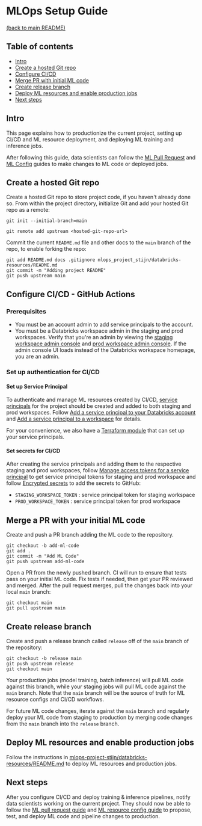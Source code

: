 # MLOps Setup Guide
[(back to main README)](../README.md)

## Table of contents
* [Intro](#intro)
* [Create a hosted Git repo](#create-a-hosted-git-repo)
* [Configure CI/CD](#configure-cicd---github-actions)
* [Merge PR with initial ML code](#merge-a-pr-with-your-initial-ml-code)
* [Create release branch](#create-release-branch)
* [Deploy ML resources and enable production jobs](#deploy-ml-resources-and-enable-production-jobs)
* [Next steps](#next-steps)

## Intro
This page explains how to productionize the current project, setting up CI/CD and
ML resource deployment, and deploying ML training and inference jobs.

After following this guide, data scientists can follow the [ML Pull Request](ml-pull-request.md) and
[ML Config](../mlops_project_stijn/databricks-resources/README.md)  guides to make changes to ML code or deployed jobs.

## Create a hosted Git repo
Create a hosted Git repo to store project code, if you haven't already done so. From within the project
directory, initialize Git and add your hosted Git repo as a remote:
```
git init --initial-branch=main
```

```
git remote add upstream <hosted-git-repo-url>
```

Commit the current `README.md` file and other docs to the `main` branch of the repo, to enable forking the repo:
```
git add README.md docs .gitignore mlops_project_stijn/databricks-resources/README.md
git commit -m "Adding project README"
git push upstream main
```

## Configure CI/CD - GitHub Actions

### Prerequisites
* You must be an account admin to add service principals to the account.
* You must be a Databricks workspace admin in the staging and prod workspaces. Verify that you're an admin by viewing the
  [staging workspace admin console](https://e2-demo-field-eng.cloud.databricks.com#setting/accounts) and
  [prod workspace admin console](https://e2-demo-field-eng.cloud.databricks.com#setting/accounts). If
  the admin console UI loads instead of the Databricks workspace homepage, you are an admin.

### Set up authentication for CI/CD
#### Set up Service Principal

To authenticate and manage ML resources created by CI/CD, 
[service principals](https://docs.databricks.com/administration-guide/users-groups/service-principals.html)
for the project should be created and added to both staging and prod workspaces. Follow
[Add a service principal to your Databricks account](https://docs.databricks.com/administration-guide/users-groups/service-principals.html#add-a-service-principal-to-your-databricks-account)
and [Add a service principal to a workspace](https://docs.databricks.com/administration-guide/users-groups/service-principals.html#add-a-service-principal-to-a-workspace)
for details.

For your convenience, we also have a [Terraform module](https://registry.terraform.io/modules/databricks/mlops-aws-project/databricks/latest) that can set up your service principals.


#### Set secrets for CI/CD

After creating the service principals and adding them to the respective staging and prod workspaces, follow
[Manage access tokens for a service principal](https://docs.databricks.com/administration-guide/users-groups/service-principals.html#manage-access-tokens-for-a-service-principal)
to get service principal tokens for staging and prod workspace and follow [Encrypted secrets](https://docs.github.com/en/actions/security-guides/encrypted-secrets)
to add the secrets to GitHub:
- `STAGING_WORKSPACE_TOKEN` : service principal token for staging workspace
- `PROD_WORKSPACE_TOKEN` : service principal token for prod workspace
  





## Merge a PR with your initial ML code
Create and push a PR branch adding the ML code to the repository.

```
git checkout -b add-ml-code
git add .
git commit -m "Add ML Code"
git push upstream add-ml-code
```

Open a PR from the newly pushed branch. CI will run to ensure that tests pass
on your initial ML code. Fix tests if needed, then get your PR reviewed and merged.
After the pull request merges, pull the changes back into your local `main`
branch:

```
git checkout main
git pull upstream main
```

## Create release branch
Create and push a release branch called `release` off of the `main` branch of the repository:
```
git checkout -b release main
git push upstream release
git checkout main
```

Your production jobs (model training, batch inference) will pull ML code against this branch, while your staging jobs will pull ML code against the `main` branch. Note that the `main` branch will be the source of truth for ML resource configs and CI/CD workflows.

For future ML code changes, iterate against the `main` branch and regularly deploy your ML code from staging to production by merging code changes from the `main` branch into the `release` branch.
## Deploy ML resources and enable production jobs
Follow the instructions in [mlops-project-stijn/databricks-resources/README.md](../mlops_project_stijn/databricks-resources/README.md) to deploy ML resources
and production jobs.

## Next steps
After you configure CI/CD and deploy training & inference pipelines, notify data scientists working
on the current project. They should now be able to follow the
[ML pull request guide](ml-pull-request.md) and [ML resource config guide](../mlops_project_stijn/databricks-resources/README.md)  to propose, test, and deploy
ML code and pipeline changes to production.
